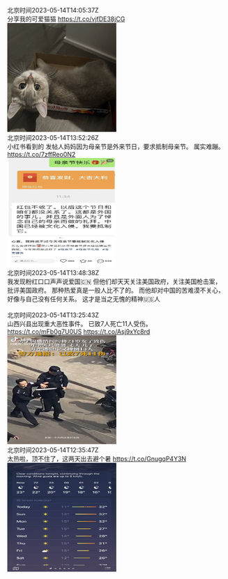 北京时间2023-05-14T14:05:37Z<br>分享我的可爱猫猫 https://t.co/vjfDE38jCG<br><img src='/temp/2023/1657628213181575169_0.jpg' width='250' height='250'><br>北京时间2023-05-14T13:52:26Z<br>小红书看到的
发帖人妈妈因为母亲节是外来节日，要求抵制母亲节。
属实难蹦。 https://t.co/7zffReo0N2<br><img src='/temp/2023/1657624892949557249_0.jpg' width='250' height='250'><br>北京时间2023-05-14T13:48:38Z<br>我发现粉红口口声声说爱国🇨🇳
但他们却天天关注美国政府，关注美国枪击案，批评美国政府。
那种热爱真是一般人比不了的。
而他却对中国的苦难漠不关心，好像与自己没有任何关系。
这才是当之无愧的精神🇺🇸人<br><br>北京时间2023-05-14T13:25:43Z<br>山西兴县出现重大恶性事件。
已致7人死亡11人受伤。 https://t.co/mFb0g7U0US https://t.co/Asj9xYc8rd<br><img src='/temp/2023/1657618168876265472_0.jpg' width='250' height='250'><br>北京时间2023-05-14T12:35:47Z<br>太热啦，顶不住了，这两天出去避个暑 https://t.co/GnugqP4Y3N<br><img src='/temp/2023/1657605604872167424_0.jpg' width='250' height='250'><br>